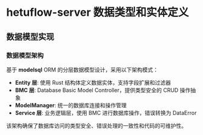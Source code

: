 # hetuflow-server 数据类型和实体定义

## 数据模型实现

### 数据模型架构

基于 **modelsql** ORM 的分层数据模型设计，采用以下架构模式：

- **Entity 层**: 使用 Rust 结构体定义数据实体，支持字段扩展和过滤器
- **BMC 层**: Database Basic Model Controller，提供类型安全的 CRUD 操作抽象
- **ModelManager**: 统一的数据库连接和操作管理
- **Service 层**: 业务逻辑层，使用 BMC 进行数据库操作，错误转换为 DataError

该架构确保了数据库访问的类型安全、错误处理的一致性和代码的可维护性。
